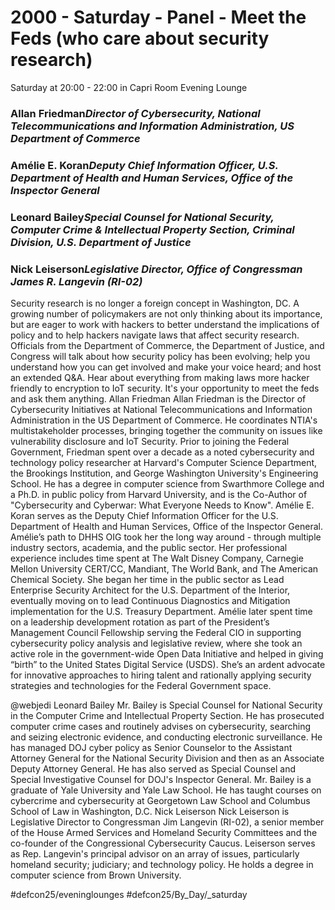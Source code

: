 # 2000 - Saturday - Panel - Meet the Feds (who care about security research)
Saturday at 20:00 - 22:00 in Capri Room
Evening Lounge
### Allan Friedman*Director of Cybersecurity, National Telecommunications and Information Administration, US Department of Commerce*

### Amélie E. Koran*Deputy Chief Information Officer, U.S. Department of Health and Human Services, Office of the Inspector General*

### Leonard Bailey*Special Counsel for National Security, Computer Crime & Intellectual Property Section, Criminal Division, U.S. Department of Justice*

### Nick Leiserson*Legislative Director, Office of Congressman James R. Langevin (RI-02)*

Security research is no longer a foreign concept in Washington, DC. A growing number of policymakers are not only thinking about its importance, but are eager to work with hackers to better understand the implications of policy and to help hackers navigate laws that affect security research. Officials from the Department of Commerce, the Department of Justice, and Congress will talk about how security policy has been evolving; help you understand how you can get involved and make your voice heard; and host an extended Q&A. Hear about everything from making laws more hacker friendly to encryption to IoT security. It's your opportunity to meet the feds and ask them anything.
Allan Friedman
Allan Friedman is the Director of Cybersecurity Initiatives at National Telecommunications and Information Administration in the US Department of Commerce. He coordinates NTIA's multistakeholder processes, bringing together the community on issues like vulnerability disclosure and IoT Security. Prior to joining the Federal Government, Friedman spent over a decade as a noted cybersecurity and technology policy researcher at Harvard's Computer Science Department, the Brookings Institution, and George Washington University's Engineering School. He has a degree in computer science from Swarthmore College and a Ph.D. in public policy from Harvard University, and is the Co-Author of "Cybersecurity and Cyberwar: What Everyone Needs to Know".
Amélie E. Koran
serves as the Deputy Chief Information Officer for the U.S. Department of Health and Human Services, Office of the Inspector General. Amélie’s path to DHHS OIG took her the long way around - through multiple industry sectors, academia, and the public sector. Her professional experience includes time spent at The Walt Disney Company, Carnegie Mellon University CERT/CC, Mandiant, The World Bank, and The American Chemical Society. She began her time in the public sector as Lead Enterprise Security Architect for the U.S. Department of the Interior, eventually moving on to lead Continuous Diagnostics and Mitigation implementation for the U.S. Treasury Department. Amélie later spent time on a leadership development rotation as part of the President’s Management Council Fellowship serving the Federal CIO in supporting cybersecurity policy analysis and legislative review, where she took an active role in the government-wide Open Data Initiative and helped in giving “birth” to the United States Digital Service (USDS). She’s an ardent advocate for innovative approaches to hiring talent and rationally applying security strategies and technologies for the Federal Government space. 

@webjedi
Leonard Bailey
Mr. Bailey is Special Counsel for National Security in the Computer Crime and Intellectual Property Section. He has prosecuted computer crime cases and routinely advises on cybersecurity, searching and seizing electronic evidence, and conducting electronic surveillance. He has managed DOJ cyber policy as Senior Counselor to the Assistant Attorney General for the National Security Division and then as an Associate Deputy Attorney General. He has also served as Special Counsel and Special Investigative Counsel for DOJ's Inspector General. Mr. Bailey is a graduate of Yale University and Yale Law School. He has taught courses on cybercrime and cybersecurity at Georgetown Law School and Columbus School of Law in Washington, D.C.
Nick Leiserson
Nick Leiserson is Legislative Director to Congressman Jim Langevin (RI-02), a senior member of the House Armed Services and Homeland Security Committees and the co-founder of the Congressional Cybersecurity Caucus. Leiserson serves as Rep. Langevin's principal advisor on an array of issues, particularly homeland security; judiciary; and technology policy. He holds a degree in computer science from Brown University.

#defcon25/eveninglounges #defcon25/By_Day/_saturday